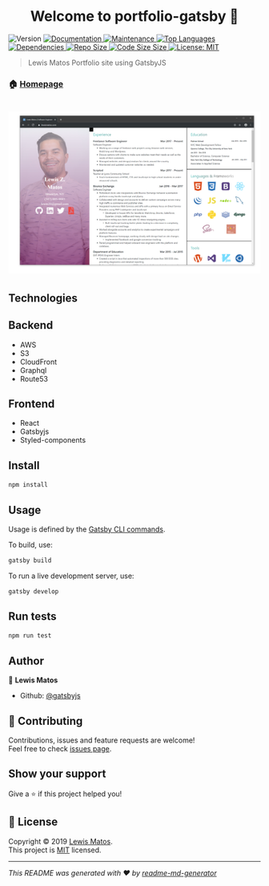 <h1 align="center">Welcome to portfolio-gatsby 👋</h1>
<p>
  <img alt="Version" src="https://img.shields.io/badge/version-0.1.0-blue.svg?cacheSeconds=2592000" />
  <a href="https://github.com/LewisMatos/Portfolio-Gatsby/#readme">
    <img alt="Documentation" src="https://img.shields.io/badge/documentation-yes-brightgreen.svg" target="_blank" />
  </a>
  <a href="https://github.com/LewisMatos/Portfolio-Gatsby//graphs/commit-activity">
    <img alt="Maintenance" src="https://img.shields.io/badge/Maintained%3F-yes-green.svg" target="_blank" />
  </a>
  <a href="https://github.com/LewisMatos/Portfolio-Gatsby/pulse">
    <img alt="Top Languages" src="https://img.shields.io/github/languages/top/LewisMatos/Portfolio-Gatsby.svg" target="_blank" />
  </a>
  <a href="https://github.com/LewisMatos/Portfolio-Gatsby/network/dependencies">
    <img alt="Dependencies" src="https://img.shields.io/david/lewismatos/Portfolio-Gatsby.svg" target="_blank" />
  </a>
   <a href="https://github.com/LewisMatos/Portfolio-Gatsby/network/dependencies">
    <img alt="Repo Size" src="https://img.shields.io/github/repo-size/LewisMatos/Portfolio-Gatsby.svg" target="_blank" />
  </a>
     <a href="https://github.com/LewisMatos/Portfolio-Gatsby/network/dependencies">
    <img alt="Code Size Size" src="https://img.shields.io/github/languages/code-size/LewisMatos/Portfolio-Gatsby.svg" target="_blank" />
  </a>
    <a href="https://github.com/LewisMatos/Portfolio-Gatsby//blob/master/LICENSE">
    <img alt="License: MIT" src="https://img.shields.io/badge/License-MIT-yellow.svg" target="_blank" />
  </a>
</p>


> Lewis Matos Portfolio site using GatsbyJS

### 🏠 [Homepage](https://github.com/LewisMatos/Portfolio-Gatsby#readme)


# ![lewismatos](https://github.com/LewisMatos/Portfolio-Gatsby/blob/master/src/images/siteCapture.PNG)

## Technologies

## Backend

* AWS
* S3
* CloudFront
* Graphql
* Route53

## Frontend
* React
* Gatsbyjs
* Styled-components

## Install

```sh
npm install
```

## Usage

Usage is defined by the [Gatsby CLI commands](https://www.gatsbyjs.org/docs/gatsby-cli/).

To build, use:

```sh
gatsby build
```

To run a live development server, use:

```sh
gatsby develop
```

## Run tests

```sh
npm run test
```

## Author

👤 **Lewis Matos**

* Github: [@gatsbyjs](https://github.com/LewisMatos)

## 🤝 Contributing

Contributions, issues and feature requests are welcome!<br />Feel free to check [issues page](https://github.com/LewisMatos/Portfolio-Gatsby/issues).

## Show your support

Give a ⭐️ if this project helped you!

## 📝 License

Copyright © 2019 [Lewis Matos](https://github.com/LewisMatos/Portfolio-Gatsby).<br />
This project is [MIT](https://github.com/LewisMatos/Portfolio-Gatsby/blob/master/LICENSE) licensed.

***
_This README was generated with ❤️ by [readme-md-generator](https://github.com/kefranabg/readme-md-generator)_